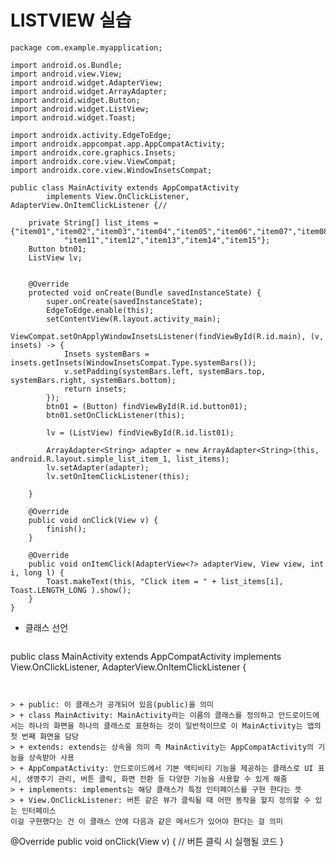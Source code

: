 # LISTVIEW 실습
```
package com.example.myapplication;

import android.os.Bundle;
import android.view.View;
import android.widget.AdapterView;
import android.widget.ArrayAdapter;
import android.widget.Button;
import android.widget.ListView;
import android.widget.Toast;

import androidx.activity.EdgeToEdge;
import androidx.appcompat.app.AppCompatActivity;
import androidx.core.graphics.Insets;
import androidx.core.view.ViewCompat;
import androidx.core.view.WindowInsetsCompat;

public class MainActivity extends AppCompatActivity
        implements View.OnClickListener, AdapterView.OnItemClickListener {//

    private String[] list_items = {"item01","item02","item03","item04","item05","item06","item07","item08","item09","item10",
            "item11","item12","item13","item14","item15"};
    Button btn01;
    ListView lv;


    @Override
    protected void onCreate(Bundle savedInstanceState) {
        super.onCreate(savedInstanceState);
        EdgeToEdge.enable(this);
        setContentView(R.layout.activity_main);
        ViewCompat.setOnApplyWindowInsetsListener(findViewById(R.id.main), (v, insets) -> {
            Insets systemBars = insets.getInsets(WindowInsetsCompat.Type.systemBars());
            v.setPadding(systemBars.left, systemBars.top, systemBars.right, systemBars.bottom);
            return insets;
        });
        btn01 = (Button) findViewById(R.id.button01);
        btn01.setOnClickListener(this);

        lv = (ListView) findViewById(R.id.list01);

        ArrayAdapter<String> adapter = new ArrayAdapter<String>(this, android.R.layout.simple_list_item_1, list_items);
        lv.setAdapter(adapter);
        lv.setOnItemClickListener(this);

    }

    @Override
    public void onClick(View v) {
        finish();
    }

    @Override
    public void onItemClick(AdapterView<?> adapterView, View view, int i, long l) {
        Toast.makeText(this, "Click item = " + list_items[i], Toast.LENGTH_LONG ).show();
    }
}
```
+ 클래스 선언

  ```
public class MainActivity extends AppCompatActivity 
        implements View.OnClickListener, AdapterView.OnItemClickListener {
```


> + public: 이 클래스가 공개되어 있음(public)을 의미
> + class MainActivity: MainActivity라는 이름의 클래스를 정의하고 안드로이드에서는 하나의 화면을 하나의 클래스로 표현하는 것이 일반적이므로 이 MainActivity는 앱의 첫 번째 화면을 담당
> + extends: extends는 상속을 의미 즉 MainActivity는 AppCompatActivity의 기능을 상속받아 사용
> + AppCompatActivity: 안드로이드에서 기본 액티비티 기능을 제공하는 클래스로 UI 표시, 생명주기 관리, 버튼 클릭, 화면 전환 등 다양한 기능을 사용할 수 있게 해줌
> + implements: implements는 해당 클래스가 특정 인터페이스를 구현 한다는 뜻
> + View.OnClickListener: 버튼 같은 뷰가 클릭될 때 어떤 동작을 할지 정의할 수 있는 인터페이스
이걸 구현했다는 건 이 클래스 안에 다음과 같은 메서드가 있어야 한다는 걸 의미
```
@Override
public void onClick(View v) {
    // 버튼 클릭 시 실행될 코드
}
```
